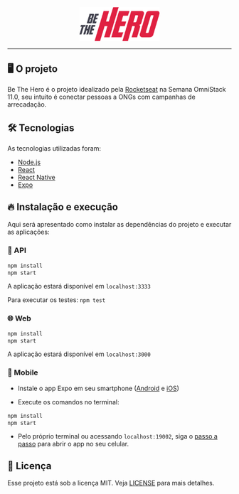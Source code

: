 <div align="center">
  <img alt="Be The Hero" src=".github/logo.svg" width="180px" />
</div>

<hr>

## 🖥️ O projeto
Be The Hero é o projeto idealizado pela [Rocketseat](https://rocketseat.com.br) na Semana OmniStack 11.0, seu intuito é conectar pessoas a ONGs com campanhas de arrecadação.

## 🛠️ Tecnologias
As tecnologias utilizadas foram:
- [Node.js](https://nodejs.org/)
- [React](https://reactjs.org)
- [React Native](https://facebook.github.io/react-native/)
- [Expo](https://expo.io/)

## 🔥 Instalação e execução
Aqui será apresentado como instalar as dependências do projeto e executar as aplicações:

### 🚀 API

```
npm install
npm start
```

A aplicação estará disponível em `localhost:3333`

Para executar os testes:
`npm test`

### 🌐 Web

```
npm install
npm start
```

A aplicação estará disponível em `localhost:3000`

### 📱 Mobile

- Instale o app Expo em seu smartphone ([Android](https://play.google.com/store/apps/details?id=host.exp.exponent) e [iOS](https://apps.apple.com/app/apple-store/id982107779))

- Execute os comandos no terminal:
```
npm install
npm start
```

- Pelo próprio terminal ou acessando `localhost:19002`, siga o [passo a passo](https://docs.expo.io/versions/v36.0.0/get-started/create-a-new-app/#opening-the-app-on-your-phonetablet) para abrir o app no seu celular.

## 📝 Licença
Esse projeto está sob a licença MIT. Veja [LICENSE](LICENSE.md) para mais detalhes.